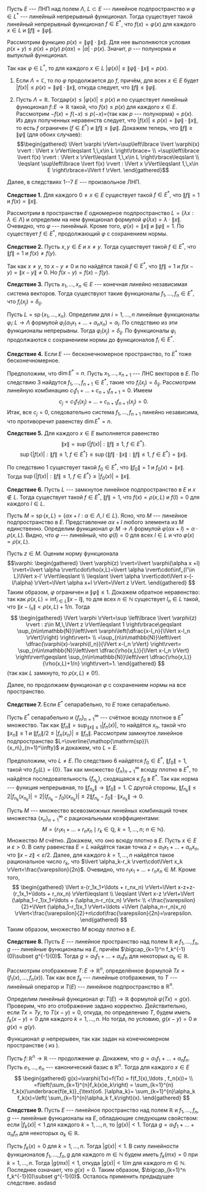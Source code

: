 Пусть $E$ --- ЛНП над полем $\Lambda$, $L\subset E$ --- линейное подпространство и $\varphi\in L^\ast$ --- линейный непрерывный функционал. 
Тогда существует такой линейный непрерывный функционал $f\in E^\ast$, что $f(x)=\varphi(x)$ для каждого $x\in L$ и $\lVert f \rVert = \lVert \varphi \rVert$.

Рассмотрим функцию $p(x)=\lVert \varphi \rVert\cdot\lVert x \rVert$. 
Для нее выполняются условия $p(x+y)\leqslant p(x)+p(y)$  $p(\alpha x)=\lvert \alpha \rvert\cdot p(x)$. Значит, $p$ --- полунорма и выпуклый функционал.

Так как $\varphi\in L^\ast$, то для каждого $x\in L$ $\lvert \varphi(x) \rvert\leqslant\lVert \varphi \rVert\cdot\lVert x \rVert=p(x)$.

1) Если $\Lambda=\mathbb{C}$, то по $\varphi$ продолжается до $f$,
причём, для всех $x\in E$ будет $\lvert f(x) \rvert\leqslant p(x)=\lVert \varphi \rVert\cdot\lVert x \rVert$, откуда следует, что $\lVert f \rVert\leqslant \lVert \varphi \rVert$.

2) Пусть $\Lambda=\mathbb{R}$. 
	Тогда$\varphi(x)\leqslant\lvert \varphi(x) \rvert\leqslant p(x)$ и по существует линейный функционал $f\colon E\to\mathbb{R}$ такой, что $f(x)\leqslant p(x)$ для каждого $x\in E$.
	Рассмотрим $-f(x)=f(-x)\leqslant p(-x)=$(так как $p$ --- полунорма)$=p(x)$.
	Из двух полученных неравенств следует, что $\lvert f(x) \rvert\leqslant p(x)=\lVert \varphi \rVert\cdot\lVert x \rVert$, то есть $f$ ограничен ($f\in E^*$) и $\lVert f \rVert\leqslant\lVert \varphi \rVert$.
	Докажем теперь, что $\lVert f \rVert\geqslant\lVert \varphi \rVert$ (для обоих случаев): 
	$$\begin{gathered}
	\lVert \varphi \rVert=\sup\left\lbrace \lvert \varphi(x) \rvert : \lVert x \rVert\leqslant 1,\,x\in L \right\rbrace=
	\\
	=\sup\left\lbrace \lvert f(x) \rvert : \lVert x \rVert\leqslant 1,\,x\in L \right\rbrace\leqslant
	\\
	\leqslant \sup\left\lbrace \lvert f(x) \rvert : \lVert x \rVert\leqslant 1,\,x\in E \right\rbrace=\lVert f \rVert.
	\end{gathered}$$

Далее, в следствиях 1--7 $E$ --- произвольное ЛНП.

**Следствие 1.**  Для каждого $0\neq x\in E$ существует такой $f\in E^\ast$, что $\lVert f \rVert=1$ и $f(x)=\lVert x \rVert$.

Рассмотрим в пространстве $E$ одномерное подпространство $L=\left\lbrace \lambda x : \lambda\in\Lambda \right\rbrace$ и определим на нем функционал формулой $\varphi(\lambda x)=\lambda\cdot\lVert x \rVert$. 
Очевидно, что $\varphi$ --- линейный. Кроме того, $\varphi(x)=\lVert x \rVert$ и
$\lVert \varphi \rVert=1$. 
По существует $f\in E^\ast$, продолжающий $\varphi$ с сохранением нормы.

**Следствие 2.** Пусть $x,\,y\in E$ и $x\neq y$. 
Тогда существует такой $f\in E^\ast$, что $\lVert f \rVert=1$ и $f(x)\neq f(y)$.

Так как $x\neq y$, то $x-y\neq 0$ и по найдётся такой $f\in E^\ast$, что $\lVert f \rVert=1$ и $f(x-y)=\lVert x-y \rVert\neq 0$. 
Но $f(x-y)=f(x)-f(y)$.

**Следствие 3.** Пусть $x_1,\ldots,x_n \in E$ --- конечная линейно независимая система векторов. 
Тогда существуют такие функционалы $f_1,\ldots,f_n \in E^\ast$, что $f_i(x_j)=\delta_{ij}$.

Пусть $L=\mathop{\mathrm{sp}}\{x_1,\ldots,x_n\}$. 
Определим для $i=1,\ldots ,n$ линейные функционалы $\varphi_i\colon L\to \Lambda$ формулой $\varphi_i(\alpha_1 x_1+\ldots+\alpha_n x_n)=\alpha_i$. 
По следствию из эти функционалы непрерывны. 
Тогда $\varphi_i(x_j)=\delta_{ij}$. 
По функционалы $\varphi_i$ продолжаются с сохранением нормы до функционалов $f_i\in E^\ast$.

**Следствие 4.** Если $E$ --- бесконечномерное пространство, то $E^\ast$ тоже бесконечномерное.

Предположим, что $\dim E^\ast = n$. 
Пусть $x_1,\ldots,x_{n+1}$ --- ЛНС векторов в $E$. По следствию 3 найдутся $f_1,\ldots,f_{n+1}\in E^\ast$, такие что $f_i(x_j)=\delta_{ij}$. Рассмотрим линейную комбинацию $c_1 f_1+\ldots+c_{n+1}f_{n+1}=0$. 
Имеем $$c_j=c_1 f_1(x_j)+\ldots+c_{n+1}f_{n+1}(x_j)=0.$$ 
Итак, все $c_j=0$, следовательно система $f_1,\ldots,f_{n+1}$ линейно независима, что
противоречит равенству $\dim E^\ast = n$.

**Следствие 5.** Для каждого $x\in E$ выполняется равенство 
$$
\lVert x \rVert=\sup\left\lbrace \lvert f(x) \rvert : \lVert f \rVert\leqslant 1,\ f\in E^\ast \right\rbrace.
$$
$$
\sup\left\lbrace \lvert f(x) \rvert : \lVert f \rVert\leqslant 1,\ f\in E^{*} \right\rbrace\leqslant\sup\left\lbrace \lVert f \rVert\cdot\lVert x \rVert : \lVert f \rVert\leqslant 1,\ f\in E^{*} \right\rbrace=\lVert x \rVert.
$$

По следствию 1 существует такой $f_0\in E^\ast$, что $\lVert f_0 \rVert=1$ и $f_0(x)=\lVert x \rVert$. 
Тогда $\sup\left\lbrace \lvert f(x) \rvert : \lVert f \rVert\leqslant 1,\ f\in E^* \right\rbrace\geqslant \lvert f_0(x) \rvert=\lVert x \rVert$.

**Следствие 6.** Пусть $L$ --- замкнутое линейное подпространство в $E$ и $x\notin L$. 
Тогда существует такой $f\in E^*$, $\lVert f \rVert=1$, что $f(x)=\rho(x,L)$ и $f(l)=0$ для каждого $l\in L$.

Пусть $M=\mathop{\mathrm{sp}}\{x,L\}=\left\lbrace \alpha x+l : \alpha\in\Lambda ,\, l\in L \right\rbrace$.
Ясно, что $M$ --- линейное подпространство в $E$. 
Представление $\alpha x+l$ любого элемента из $M$ единственно. 
Определим функционал $\varphi\colon M\to\Lambda$ формулой $\varphi(\alpha x+l)=\alpha\cdot\rho(x,L)$. 
Видно, что $\varphi$ --- линейный, что $\varphi(l)=0$ для всех $l\in L$ и что
$\varphi(x)=\rho(x,L)$.

Пусть $z\in M$. Оценим норму функционала 
$$\varphi:
\begin{gathered}
\lvert \varphi(z) \rvert=\lvert \varphi(\alpha x +l) \rvert=\lvert \alpha \rvert\cdot\rho(x,L)=\lvert \alpha \rvert\cdot\inf_{l'\in L}\lVert x-l' \rVert\leqslant
\\
\leqslant \lvert \alpha \rvert\cdot\lVert x-(-l/\alpha) \rVert=\lVert \alpha x+l \rVert=\lVert z \rVert.
\end{gathered}
$$
Таким образом, $\varphi$ ограничен и $\lVert \varphi \rVert\leqslant 1$.
Докажем обратное неравенство: так как $\rho(x,L)=\inf_{l\in L}\lVert x-l \rVert$, то для всех $n\in\mathbb{N}$ существует $l_n\in L$ такой, что $\lVert x-l_n \rVert<\rho(x,L)+1/n$. 
Тогда 
$$
\begin{gathered}
\lVert \varphi \rVert=\sup \left\lbrace \lvert \varphi(z) \rvert : z\in M,\,\lVert z \rVert\leqslant 1 \right\rbrace\geqslant \sup_{n\in\mathbb{N}}\left\lvert \varphi\left(\dfrac{x-l_n}{\lVert x-l_n \rVert}\right) \right\rvert=
\\
=\sup_{n\in\mathbb{N}}\left\lvert \dfrac{\varphi(x)-\varphi(l_n)}{\lVert x-l_n \rVert} \right\rvert=
\sup_{n\in\mathbb{N}}\left\lvert \dfrac{\rho(x,L)}{\lVert x-l_n \rVert} \right\rvert\geqslant
\sup_{n\in\mathbb{N}}\left\lvert \dfrac{\rho(x,L)}{\rho(x,L)+1/n} \right\rvert=1.
\end{gathered}
$$
(так как $L$ замкнуто, то $\rho(x,L)\ne 0$!).

Далее, по продолжаем функционал $\varphi$ с сохранением нормы на все
пространство.

**Следствие 7.** Если $E^\ast$ сепарабельно, то $E$ тоже сепарабельно.

Пусть $E^\ast$ сепарабельно и $\{f_n\}_{n=1}^\infty$ --- счётное всюду
плотное в $E^*$ множество. 
Так как $\lVert f_n \rVert=\sup_{\lVert x \rVert\leqslant 1}\lvert f_n(x) \rvert$, то найдётся $x_n$, такой что $\lVert x_n \rVert\leqslant 1$ и $\lVert f_n \rVert/2\leqslant \lvert f_n(x_n) \rvert\leqslant\lVert f_n \rVert$.
Рассмотрим замкнутое линейное подпространство $L=\overline{\mathop{\mathrm{sp}}\{x_n\}_{n=1}^\infty}$ и докажем, что $L=E$.

Предположим, что $L\ne E$. По следствию 6 найдётся $f_0 \in E^*$, $\lVert f_0 \rVert=1$, такой что $f_0(L)=\{0\}$. 
Так как множество $\{f_n\}_{n=1}^\infty$ всюду плотно в $E^*$, то найдётся последовательность $\{f_{n_k}\}$, сходящаяся к $f_0$ в $E^*$. 
Так как норма --- функция непрерывная, то $\lVert f_{n_k} \rVert\to\lVert f_0 \rVert=1$. С другой стороны, $\lVert f_{n_k} \rVert\leqslant 2\lvert f_{n_k}(x_{n_k}) \rvert=2\lvert (f_{n_k}-f_0)(x_{n_k}) \rvert\leqslant 2\lVert f_{n_k}-f_0 \rVert\cdot\lVert x_{n_k} \rVert\to 0$.

Пусть $M$ --- множество всевозможных линейных комбинаций точек множества $\{x_n\}_{n=1}^\infty$ с рациональными коэффициентами: $$M=\left\lbrace r_1x_1+\ldots + r_nx_n \mid r_k\in\mathbb{Q},\  k=1,\ldots ,n;\  n\in\mathbb{N} \right\rbrace.$$
Множество $M$ счётно. 
Докажем, что оно всюду плотно в $E$. 
Пусть $x\in E$ и $\varepsilon>0$. 
В силу равенства $E=L$ найдётся такая точка $z=\alpha_1 x_1+\ldots + \alpha_n x_n$, что $\lVert x-z \rVert<\varepsilon/2$.
Далее, для каждого $k=1,\ldots , n$ найдётся такое рациональное число $r_k$, что
$\lvert \alpha_k-r_k \rvert\cdot\lVert x_k \rVert<\frac{\varepsilon}{2n}$.
Очевидно, что $r_1x_1+\ldots + r_nx_n\in M$. 
Кроме того, 
$$
\begin{gathered}
\lVert x-(r_1x_1+\ldots + r_nx_n) \rVert=\lVert x-z+z-(r_1x_1+\ldots + r_nx_n) \rVert\leqslant
\\
\leqslant \lVert x-z \rVert+\lVert (\alpha_1-r_1)x_1+\ldots + (\alpha_n-r_n)x_n) \rVert<
\\
<\frac{\varepsilon}{2}+\lVert (\alpha_1-r_1)x_1 \rVert+\ldots +\lVert  (\alpha_n-r_n)x_n) \rVert<\frac{\varepsilon}{2}+n\cdot\frac{\varepsilon}{2n}=\varepsilon.
\end{gathered}
$$
Таким образом, множество $M$ всюду плотно в $E$.

**Следствие 8.** Пусть $E$ --- линейное пространство над полем $\mathbb{R}$ и $f_1,\ldots,f_n,g$ --- линейные функционалы на $E$, причём $\bigcap_{k=1}^n f_k^{-1}(0)\subset g^{-1}(0)$. 
Тогда $g=\alpha_1 f_1+\ldots+\alpha_nf_n$ для некоторых $\alpha_k\in\mathbb{R}$.

Рассмотрим отображение $T\colon E\to\mathbb{R}^n$, определённое формулой $Tx=\left(f_1(x),\ldots , f_n(x)\right)$. Так как все $f_k$ --- линейные отображения, то $T$ --- линейный оператор и $T(E)$ --- линейное подпространство в $\mathbb{R}^n$.

Определим линейный функционал $\varphi\colon T(E)\to\mathbb{R}$ формулой $\varphi(Tx)=g(x)$. Проверим, что это отображение задано корректно. 
Действительно, если $Tx=Ty$, то $T(x-y)=0$, откуда, по определению $T$, будем иметь $f_k(x-y)=0$ для каждого $k=1,\ldots ,n$. 
Но тогда, по условию, $g(x-y)=0$ и $g(x)=g(y)$.

Функционал $\varphi$ непрерывен, так как задан на конечномерном пространстве ( из ).

Пусть $f\colon\mathbb{R}^n\to\mathbb{R}$ --- продолжение $\varphi$. 
Докажем, что $g=\alpha_1 f_1+\ldots+\alpha_nf_n$. 
Пусть $e_1,\ldots, e_n$ --- канонический базис в $\mathbb{R}^n$. 
Тогда для каждого $x\in E$ 
$$
\begin{gathered}
    g(x)=\varphi(Tx)=f(Tx) = f(f_1(x),\ldots , f_n(x))=
    \\
    =f\left(\sum_{k=1}^{n}f_k(x)e_k\right) =
    \sum_{k=1}^{n} f_k(x)\underbrace{f(e_k)}_{\text{об. }\alpha_k}=
    \sum_{k=1}^{n}\alpha_k f_k(x)=\left( \sum_{k=1}^{n}\alpha_k f_k\right)(x).
\end{gathered}
$$

**Следствие 9.** Пусть $E$ --- линейное пространство над полем $\mathbb{R}$ и $f_1,\ldots,f_n,g$ --- линейные функционалы на $E$, обладающие следующим свойством: если $\lvert f_k(x) \rvert<1$ для каждого $k=1,\ldots ,n$, то $\lvert g(x) \rvert<1$. 
Тогда $g=\alpha_1 f_1+\ldots+\alpha_nf_n$ для некоторых $\alpha_k\in\mathbb{R}$.

Пусть $f_k(x)=0$ для $k=1,\ldots ,n$. Тогда $\lvert g(x) \rvert<1$. 
В силу линейности функционалов $f_1,\ldots,f_n,g$ для каждого $m\in\mathbb{N}$ будем иметь $f_k(mx)=0$ при $k=1,\ldots ,n$. 
Тогда $\lvert g(mx) \rvert<1$, откуда $\lvert g(x) \rvert<1/m$ для каждого $m\in\mathbb{N}$. 
Последнее означает, что $g(x)=0$. 
Таким образом, $\bigcap_{k=1}^n f_k^{-1}(0)\subset g^{-1}(0)$. 
Осталось применить предыдущее следствие. asdasd